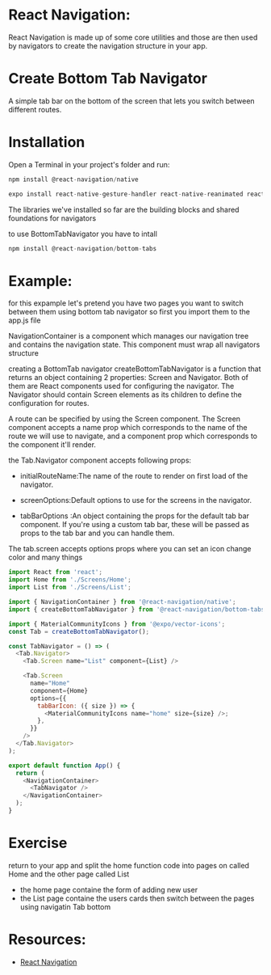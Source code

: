 # React Navigation:

React Navigation is made up of some core utilities and those are then used by navigators to create the navigation structure in your app.

# Create Bottom Tab Navigator

A simple tab bar on the bottom of the screen that lets you switch between different routes.

# Installation

Open a Terminal in your project's folder and run:

```js
npm install @react-navigation/native
```

```js
expo install react-native-gesture-handler react-native-reanimated react-native-screens react-native-safe-area-context @react-native-community/masked-view
```

The libraries we've installed so far are the building blocks and shared foundations for navigators

to use BottomTabNavigator you have to intall

```js
npm install @react-navigation/bottom-tabs

```

# Example:

for this expample let's pretend you have two pages you want to switch between them using bottom tab navigator so first you import them to the app.js file

NavigationContainer is a component which manages our navigation tree and contains the navigation state. This component must wrap all navigators structure

creating a BottomTab navigator
createBottomTabNavigator is a function that returns an object containing 2 properties: Screen and Navigator. Both of them are React components used for configuring the navigator. The Navigator should contain Screen elements as its children to define the configuration for routes.

A route can be specified by using the Screen component. The Screen component accepts a name prop which corresponds to the name of the route we will use to navigate, and a component prop which corresponds to the component it'll render.

the Tab.Navigator component accepts following props:

- initialRouteName:The name of the route to render on first load of the navigator.

- screenOptions:Default options to use for the screens in the navigator.

- tabBarOptions :An object containing the props for the default tab bar component. If you're using a custom tab bar, these will be passed as props to the tab bar and you can handle them.

The tab.screen accepts options props where you can set an icon change
color and many things

```js
import React from 'react';
import Home from './Screens/Home';
import List from './Screens/List';

import { NavigationContainer } from '@react-navigation/native';
import { createBottomTabNavigator } from '@react-navigation/bottom-tabs';

import { MaterialCommunityIcons } from '@expo/vector-icons';
const Tab = createBottomTabNavigator();

const TabNavigator = () => (
  <Tab.Navigator>
    <Tab.Screen name="List" component={List} />

    <Tab.Screen
      name="Home"
      component={Home}
      options={{
        tabBarIcon: ({ size }) => {
          <MaterialCommunityIcons name="home" size={size} />;
        },
      }}
    />
  </Tab.Navigator>
);

export default function App() {
  return (
    <NavigationContainer>
      <TabNavigator />
    </NavigationContainer>
  );
}
```

# Exercise

return to your app and split the home function code into pages on called Home and the other page called List

- the home page containe the form of adding new user
- the List page containe the users cards
  then switch between the pages using navigatin Tab bottom

# Resources:

- [React Navigation](https://reactnavigation.org/)
